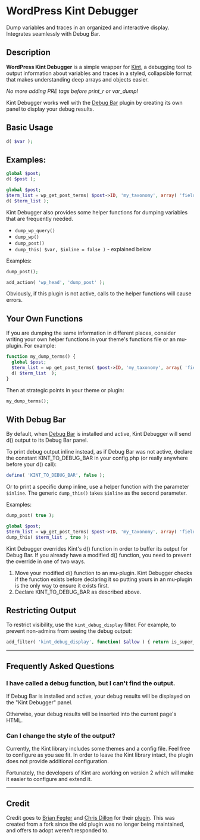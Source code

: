 # WordPress Kint Debugger

Dump variables and traces in an organized and interactive display. Integrates seamlessly with Debug Bar.

## Description

**WordPress Kint Debugger** is a simple wrapper for [Kint](https://github.com/kint-php/kint), a debugging tool to output information about variables and traces in a styled, collapsible format that makes understanding deep arrays and objects easier.

*No more adding PRE tags before print_r or var_dump!*

Kint Debugger works well with the [Debug Bar](https://wordpress.org/plugins/debug-bar/) plugin by creating its own panel to display your debug results.

## Basic Usage

```php
d( $var );
```

## Examples:

```php
global $post;
d( $post );
```

```php
global $post;
$term_list = wp_get_post_terms( $post->ID, 'my_taxonomy', array( 'fields' => 'all' ) );
d( $term_list );
```

Kint Debugger also provides some helper functions for dumping variables that are frequently needed.

* `dump_wp_query()`
* `dump_wp()`
* `dump_post()`
* `dump_this( $var, $inline = false )` - explained below

Examples:

```php
dump_post();
```

```php
add_action( 'wp_head', 'dump_post' );
```

Obviously, if this plugin is not active, calls to the helper functions will cause errors.

## Your Own Functions

If you are dumping the same information in different places, consider writing your own helper functions in your theme's functions file or an mu-plugin. For example:

```php
function my_dump_terms() {
  global $post;
  $term_list = wp_get_post_terms( $post->ID, 'my_taxonomy', array( 'fields' => 'all' ) );
  d( $term_list  );
}
```

Then at strategic points in your theme or plugin:

```php
my_dump_terms();
```

## With Debug Bar

By default, when [Debug Bar](https://wordpress.org/plugins/debug-bar/) is installed and active, Kint Debugger will send d() output to its Debug Bar panel.

To print debug output inline instead, as if Debug Bar was not active, declare the constant KINT_TO_DEBUG_BAR in your config.php (or really anywhere before your d() call):

```php
define( 'KINT_TO_DEBUG_BAR', false );
```

Or to print a specific dump inline, use a helper function with the parameter `$inline`. The generic `dump_this()` takes `$inline` as the second parameter.

Examples:

```php
dump_post( true );
```

```php
global $post;
$term_list = wp_get_post_terms( $post->ID, 'my_taxonomy', array( 'fields' => 'all' ) );
dump_this( $term_list , true );
```

Kint Debugger overrides Kint's d() function in order to buffer its output for Debug Bar. If you already have a modified d() function, you need to prevent the override in one of two ways.

1. Move your modified d() function to an mu-plugin. Kint Debugger checks if the function exists before declaring it so putting yours in an mu-plugin is the only way to ensure it exists first.
1. Declare KINT_TO_DEBUG_BAR as described above.

## Restricting Output

To restrict visibility, use the `kint_debug_display` filter. For example, to prevent non-admins from seeing the debug output:

```php
add_filter( 'kint_debug_display', function( $allow ) { return is_super_admin(); } );
```

---

## Frequently Asked Questions

### I have called a debug function, but I can't find the output.

If Debug Bar is installed and active, your debug results will be displayed on the "Kint Debugger" panel.

Otherwise, your debug results will be inserted into the current page's HTML.

### Can I change the style of the output?

Currently, the Kint library includes some themes and a config file. Feel free to configure as you see fit. In order to leave the Kint library intact, the plugin does not provide additional configuration.

Fortunately, the developers of Kint are working on version 2 which will make it easier to configure and extend it.

---

## Credit

Credit goes to [Brian Fegter](https://profiles.wordpress.org/misternifty/) and [Chris Dillon](https://profiles.wordpress.org/cdillon27/) for their [plugin](https://wordpress.org/plugins/kint-debugger/). This was created from a fork since the old plugin was no longer being maintained, and offers to adopt weren't responded to.
